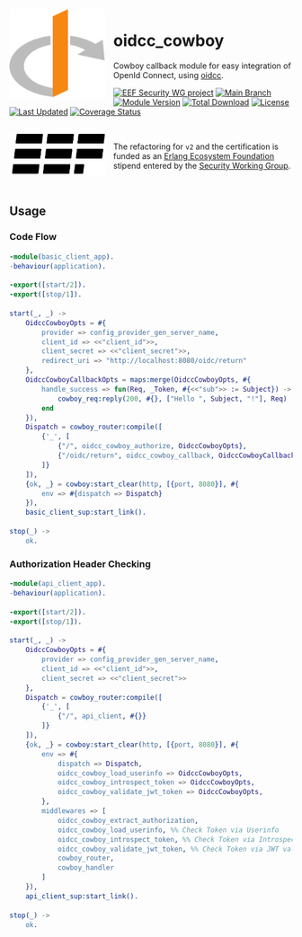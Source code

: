 <div style="margin-right: 15px; float: left;">
  <img
    align="left"
    src="assets/logo.svg"
    alt="OpenID Connect Logo"
    width="170px"
  />
</div>

# oidcc_cowboy

Cowboy callback module for easy integration of OpenId Connect, using [oidcc](https://github.com/erlef/oidcc).

[![EEF Security WG project](https://img.shields.io/badge/EEF-Security-black)](https://github.com/erlef/security-wg)
[![Main Branch](https://github.com/Erlang-Openid/oidcc_cowboy/actions/workflows/branch_main.yml/badge.svg?branch=main)](https://github.com/Erlang-Openid/oidcc_cowboy/actions/workflows/branch_main.yml)
[![Module Version](https://img.shields.io/hexpm/v/oidcc_cowboy.svg)](https://hex.pm/packages/oidcc_cowboy)
[![Total Download](https://img.shields.io/hexpm/dt/oidcc_cowboy.svg)](https://hex.pm/packages/oidcc_cowboy)
[![License](https://img.shields.io/hexpm/l/oidcc_cowboy.svg)](https://github.com/Erlang-Openid/oidcc_cowboy/blob/main/LICENSE)
[![Last Updated](https://img.shields.io/github/last-commit/Erlang-Openid/oidcc_cowboy.svg)](https://github.com/Erlang-Openid/oidcc_cowboy/commits/master)
[![Coverage Status](https://coveralls.io/repos/github/Erlang-Openid/oidcc_cowboy/badge.svg?branch=main)](https://coveralls.io/github/Erlang-Openid/oidcc_cowboy?branch=main)

<br clear="left"/>

<!-- TODO: Uncomment after certification -->
<!--
<picture style="margin-right: 15px; float: left;">
  <source
    media="(prefers-color-scheme: dark)"
    srcset="assets/certified-dark.svg"
    width="170px"
    align="left"
  />
  <source
    media="(prefers-color-scheme: light)"
    srcset="assets/certified-light.svg"
    width="170px"
    align="left"
  />
  <img
    src="assets/certified-light.svg"
    alt="OpenID Connect Certified Logo"
    width="170px"
    align="left"
  />
</picture>

OpenID Certified by Jonatan Männchen at the Erlang Ecosystem Foundation for the
basic and configuration profile of the OpenID Connect protocol. For details,
check the [Conformance Documentation](https://github.com/erlef/oidcc/tree/openid-foundation-certification).

<br clear="left"/>
-->

<picture style="margin-right: 15px; float: left;">
  <source
    media="(prefers-color-scheme: dark)"
    srcset="assets/erlef-logo-dark.svg"
    width="170px"
    align="left"
  />
  <source
    media="(prefers-color-scheme: light)"
    srcset="assets/erlef-logo-light.svg"
    width="170px"
    align="left"
  />
  <img
    src="assets/erlef-logo-light.svg"
    alt="Erlang Ecosystem Foundation Logo"
    width="170px"
    align="left"
  />
</picture>

The refactoring for `v2` and the certification is funded as an
[Erlang Ecosystem Foundation](https://erlef.org/) stipend entered by the
[Security Working Group](https://erlef.org/wg/security).

<br clear="left"/>

## Usage

### Code Flow

```erlang
-module(basic_client_app).
-behaviour(application).

-export([start/2]).
-export([stop/1]).

start(_, _) ->
    OidccCowboyOpts = #{
        provider => config_provider_gen_server_name,
        client_id => <<"client_id">>,
        client_secret => <<"client_secret">>,
        redirect_uri => "http://localhost:8080/oidc/return"
    },
    OidccCowboyCallbackOpts = maps:merge(OidccCowboyOpts, #{
        handle_success => fun(Req, _Token, #{<<"sub">> := Subject}) ->
            cowboy_req:reply(200, #{}, ["Hello ", Subject, "!"], Req)
        end
    }),
    Dispatch = cowboy_router:compile([
        {'_', [
            {"/", oidcc_cowboy_authorize, OidccCowboyOpts},
            {"/oidc/return", oidcc_cowboy_callback, OidccCowboyCallbackOpts}
        ]}
    ]),
    {ok, _} = cowboy:start_clear(http, [{port, 8080}], #{
        env => #{dispatch => Dispatch}
    }),
    basic_client_sup:start_link().

stop(_) ->
    ok.
```

### Authorization Header Checking

```erlang
-module(api_client_app).
-behaviour(application).

-export([start/2]).
-export([stop/1]).

start(_, _) ->
    OidccCowboyOpts = #{
        provider => config_provider_gen_server_name,
        client_id => <<"client_id">>,
        client_secret => <<"client_secret">>
    },
    Dispatch = cowboy_router:compile([
        {'_', [
            {"/", api_client, #{}}
        ]}
    ]),
    {ok, _} = cowboy:start_clear(http, [{port, 8080}], #{
        env => #{
            dispatch => Dispatch,
            oidcc_cowboy_load_userinfo => OidccCowboyOpts,
            oidcc_cowboy_introspect_token => OidccCowboyOpts,
            oidcc_cowboy_validate_jwt_token => OidccCowboyOpts,
        },
        middlewares => [
            oidcc_cowboy_extract_authorization,
            oidcc_cowboy_load_userinfo, %% Check Token via Userinfo
            oidcc_cowboy_introspect_token, %% Check Token via Introspection
            oidcc_cowboy_validate_jwt_token, %% Check Token via JWT validation
            cowboy_router,
            cowboy_handler
        ]
    }),
    api_client_sup:start_link().

stop(_) ->
    ok.
```